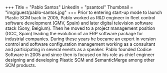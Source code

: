 +++
Title = "Pablo Santos"
LinkedIn = "psantosl"
Thumbnail = "img/guest/pablo-santos.jpg"
+++
Prior to entering start-up mode to launch Plastic SCM back in 2005, Pablo worked as R&D engineer in fleet control software development (GMV, Spain) and later digital television software stack (Sony, Belgium). Then he moved to a project management position (GCC, Spain) leading the evolution of an ERP software package for industrial companies. During these years he became an expert in version control and software configuration management working as a consultant and participating in several events as a speaker. Pablo founded Codice Software in 2005 and since then is focused on his role as chief engineer designing and developing Plastic SCM and SemanticMerge among other SCM products.